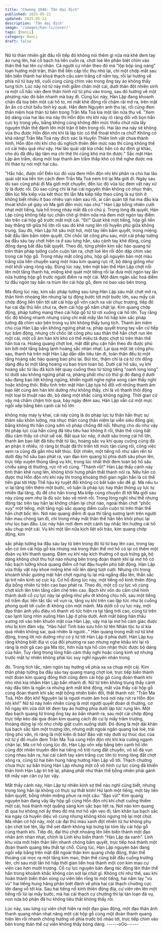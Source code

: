 ```yaml
---
title: "Chương 1946: Tân đại địch"
published: 2025-05-22
updated: 2025-05-22
description: 'Tân đại địch'
image: '/images/han-li/cover/'
tags: [HanLi]
category: HanLi
draft: false
---
```


Nữ tử thản nhiên gật đầu rồi tiếp đó không nói thêm gì nữa mà
khẽ đem tay áo rung lên, hai cỗ bạch hà liền cuốn ra, chợt loé lên
phân biệt chìm vào thân thể hai tên cự nhân.
Cả người cự nhân theo đó mà "lộp bộp ùng oàng" loạn hưởng
một trận, thân thể liền cấp tốc thu nhỏ lại, chỉ một chớp mắt sau
liền biến thành hai khoả thạch cầu xám trắng cỡ nắm tay, rồi lại
hướng về phía nữ tử bay tới, cuối cùng cũng chìm vào trong ống
tay áo không thấy tung tích.
Lúc này nữ tử này mới giẫm chân một cái, dưới thân đột nhiên
sinh ra một cỗ hắc vân đem thân hình nữ tử phủ vào trong, sau
đó hướng về một phương nào đó bắn nhanh mà bay đi.
Cùng lúc này, Hàn Lập đang khoanh chân đả toạ bên một cái hố
to, mí mắt khẽ động rồi chậm rãi mở ra, trên mặt ẩn ẩn có chút
biểu tình kỳ quái. Hắn đem Nguyên anh thu lại, rồi cũng đem thần
niệm hoá thân từ bên trong Trấn Ma Toả kia một lần nữa thu về.
"Xem bộ dáng của hai lão ma này thì Hỗn độn nhị khí này rõ ràng
đối với bọn hắn cực kỳ trọng yếu, bằng không cũng không đến
mức thiếu chút nữa lấy nguyên thần thể đánh lớn một trận ở bên
trong rồi. Hai lão ma này sẽ không vừa thu được Hỗn độn nhị khí
là lập tức có thể thoát khốn ra chứ? Không có khả năng! Trấn Ma
Toả này đích xác là Huyền Thiên linh vật chưa thành hình, Hỗn
độn nhị khí cho dù nghịch thiên đến mức nào thì cũng không thể
có cái hiệu quả như vậy. Hai lão quái vật kia chắc hẳn có dự định
gì khác, cho dù đã đều lập tâm ma chi thệ thì cũng khó mà tin
được."
Sắc mặt Hàn Lập âm trầm, dùng một loại thanh âm trầm thấp khó
có thể nghe được mà thì thào tự nói một hai câu.

"Hắc hắc, được rồi! Đến lúc đó vừa đem Hỗn độn nhị khí phân ra
cho hai lão quái vật kia liền tìm cách đem Trấn Ma Toả ném trở lại
Ma giới đi. Ngày sau dù sao cũng phải đi Ma giới một chuyến, đến
lúc đó vừa lúc đem vật này xử lý là được rồi. Dù sao cũng chỉ là
hai cái nguyên thần không có nhục thân, đến lúc Ma kiếp vừa kết
thúc thì lần Ma kiếp tiếp theo cũng là sự tình ở không biết nhiều ít
bao nhiêu vạn năm sau rồi, ai cần quản tới hai ma đầu kia thoát
khốn sẽ giày vò Ma giới đến mức nào chứ."
Hàn Lập bỗng nhiên cười nhạt một tiếng, tựa hồ trong nháy mắt
đã có chủ ý.
Trong lòng đã quyết, Hàn Lập cũng không tiếp tục chần chờ gì
thêm nữa mà đem một ngón tay điểm lên trên cái hộp gỗ trước
mắt một cái.
"Đi!"
Quát khẽ một tiếng, hộp gỗ liền bay thẳng tới giữa hố lớn rồi sau
đó khẽ rung lên rồi huyền phù giữa không trung.
Sau đó, Hàn Lập hít sâu một hơi, một tay liền bấm quyết, trong
miệng bắt đầu lầm bầm niệm quyết.
Chỉ chốc lát công phu sau, một cái pháp tướng ba đầu sáu tay
chợt hiện ra ở sau lưng hắn, sáu cánh tay khẽ động, cũng đồng
dạng bắt đầu bắt quyết. Theo đó, từng phiến kim sắc hào quang
từ trên thân pháp tướng cuồn cuộn tản ra, chợt loé lên rồi dồn
dập chìm vào trong cái hộp gỗ.
Trong nháy mắt công phu, hộp gỗ nguyên bản một màu trắng sữa
liền chuyển sang một màu kim quang rực rỡ, bộ dáng giống như
một khối vàng ròng vậy.
Đúng lúc này, trên mặt bản thể Hàn Lập chợt nổi lên một tầng
thanh hà, miệng khẽ quát một tiếng rồi lại đưa một ngón tay lần
nữa hướng hộp gỗ trước người điểm ra một cái. Một đám ngân
sắc hoả diễm từ đầu ngón tay bắn ra trùm lên cái hộp gỗ, đem nó
bao vào bên trong.

Mà đúng lúc này, kim sắc pháp tướng sau lưng Hàn Lập sáu mắt
chợt mở ra, thân hình nhoáng lên nhưng lại tự động bước tới một
bước lớn, sau mấy cái chớp động liền tiến tới sát cái hộp gỗ vốn
cách xa vài chục trượng, tiếp đó hai cái đại thủ liền chui ra, đem
cái hộp gỗ nắm chặt lại.
Kim quang chớp động, pháp tướng mang theo cái hộp gỗ từ từ
rơi xuống cái hố lớn. Tuy rằng tốc độ không nhanh nhưng cũng
chỉ mất mấy lần hô hấp kim sắc pháp tướng đã chìm vào bên
trong vụ khí không thấy tung tích.
Thanh âm niệm chú của Hàn Lập vẫn không ngừng phát ra, pháp
quyết trong tay vẫn cứ tiếp tục bấm động, nhưng chỉ chốc lát công
phu sau thân thể hắn chợt run lên một cái, một cỗ âm hàn khí khó
có thể miêu tả được chợt từ trên thân thể hắn toả ra.
Hoàng quang chợt loé, mặt đất phụ cận hắn theo đó được phủ
kín bởi một tầng băng lạnh hoàng sắc nhàn nhạt.
Lại qua một lát công phu sau, thanh hà trên mặt Hàn Lập dần dần
tiêu tán đi, toàn thân đều bị một tầng hoàng sắc hào quang bao
phủ lại.
Búi tóc, thậm chí là cả tứ chi đồng dạng đều bị một tầng hoàng vụ
bao trùm toàn bộ.
Dưới cái hố sâu, vụ khí hoàng sắc từ lâu đã kịch liệt quay cuồng
theo từ từng tiếng "oanh long long" từ dưới sâu không ngừng
phát ra, phảng phất như có thứ gì đó đang ở dưới sâu đang bạo
liệt không ngừng, khiến người nghe nghe xong cảm thấy nghi
hoặc không thôi.
Biểu tình trên mặt Hàn Lập tựa hồ đối với những thanh âm bạo
liệt cùng âm hàn khí dường như không thấy, chỉ là vô thanh thôi
động một loại bí thuật nào đó, bộ dáng một khắc cũng không
ngừng.
Thời gian cứ vậy mà chầm chậm trôi qua, bảy ngày đêm sau.
Hàn Lập vẫn cứ một mực ngồi xếp bằng bên cạnh cái hố lớn

không mảy may ly khai, cái này cũng là do pháp lực tự thân hắn
thực sự thâm sâu khôn lường, mà nhục thân cùng thần niệm lại
viễn siêu đồng giai, bằng không thì hắn cũng sớm vô pháp chống
đỡ nổi. Nhưng cho dù như vậy thì pháp lực của hắn cũng đã tiêu
tiêu hao không ít rồi, thân thể cũng bắt đầu cảm thấy có chút uể
oải.
Bất quá lúc này, ở dưới sâu trong cái hố lớn, thanh âm bạo liệt đã
tiêu thất từ lâu, hoàng sắc vụ khí quay cuồng cũng đã an phận ít
nhiều, rõ ràng bí thuật đã thi triển tới mức tận cùng rồi, công việc
xem ra cũng đã gần như kết thúc.
Đột nhiên, một tiếng nổ như sấm rền từ dưới đáy hố sâu bạo phát
ra, vạn đạo kim quang từ phía dưới sâu phun lên, trực tiếp xuyên
thủng tầng vụ khí, trong lúc nhất thời đem toàn bộ hố sâu chiếu
sáng dị thường, rực rỡ vô cùng.
"Thành rồi!"
Hàn Lập thấy cảnh này tinh thần khẽ rung lên, không khỏi hưng
phấn thất thanh nói ra.
Nếu hắn có được thứ Hỗn độn nhị khí này thì trong khoảng thời
gian ngắn hẳn là có thể tiến giai tới Hợp Thể hậu kỳ tuyệt đối
không có bất luận vấn đề gì. Mà nếu tu vi lại tăng tiến thêm một
bước, vô luận là pháp lực hay thần thông uy lực tự nhiên đại tăng,
đủ để cho hắn trong Ma kiếp cùng chuyến đi tới Ma giới sau này
cũng xem như là đủ sức bảo vệ mình rồi.
Trong lòng nghĩ như thế nhưng động tác trên tay hắn lại không
chậm lại chút nào, ngoài thân chợt "phốc xuy" một tiếng, một tầng
ngũ sắc quang diễm cuồn cuộn từ trên thân thể hắn chợt bốc lên.
Nơi nào quang diễm đi qua thì tầng sương lạnh trên người hắn
mau chóng tan đi, chỉ trong nháy mắt thân thể hắn liền khôi phục
lại như lúc ban đầu.
Lúc này hắn mới đem một cánh tay nhấc lên hướng cái hố sâu
chụp một cái.
Vụ khí một lần nữa kịch liệt sôi trào, kim quang chớp động, kim

sắc pháp tướng ba đầu sáu tay từ bên trong đó từ từ bay lên cao,
trong tay vẫn cứ ôm cái hộp gỗ kia nhưng mà trong thân thể mơ
hồ có lại có thêm một đoàn vụ khí thanh quang.
Đám vụ khí này kích thường cỡ quả trứng gà, bộ dáng không
chút thu hút nào nhưng bên trong đoàn thanh khí lại mơ hồ có
hắc bạch lưỡng khoả quang điểm cỡ hạt đậu huyền phù bất
động.
Hàn Lập vừa thấy vật này khoé miệng khẽ nổi lên dáng tươi cười.
Nhưng chỉ trong khoảnh khắc gương mặt hắn chợt ngưng tụ lại
mà ngẩng đầu lên, thần sắc lại trở nên kinh sợ cực kỳ.
Cơ hồ đúng lúc này, một tiếng nổ kinh thiên động địa bỗng nhiên
từ trên cao bạo phát ra. Theo đó, một cỗ cự lực vô cùng chợt kích
lên trên tầng cấm chế trên cao.
Bạch khí vốn do cấm chế hình thành dưới cỗ cự lực này lại giống
như yếu ớt không chịu nổi, sau một tiếng nổ trầm đục liền tấc tấc
vỡ vụn ra, tầng vụ khí trên cao lập tức như bị cuồng phong quét
tới cuốn đi không còn một mảnh. Mà dưới cỗ cự lực này, một đạo
thân ảnh yểu điệu vô thanh vô tức hiện ra tại tầng trời cao, cũng
từ trên cao lạnh lùng nhìn xuống Hàn Lập ở phía dưới.
Ánh mắt băng hàn thấu xương rơi vào trên khuôn mặt của Hàn
Lập, vậy mà lại mơ hồ cảm giác được như bị kim đâm vậy.
"Hảo hảo! Tình báo sưu hồn từ tên Nhân tộc tu sĩ kia quả nhiên
không sai, quả nhiên là ngươi..."
Hàn quang trong mắt nữ tử khẽ động, trong lời nói dường như có
ý tứ tới Hàn Lập ở phía dưới.
Hàn Lập tuy rằng không biết địa vị của đối phương ra sao nhưng
nghe khẩu khí lại rõ ràng là một gã cao gia Ma tộc, hơn nữa tựa
hồ còn nhận thức được bộ dáng của hắn.
Tuy rằng trong lòng hắn cảm thấy nghi hoặc cùng kinh sợ nhưng
trước mắt tự nhiên không phải lúc suy nghĩ nguyên nhân trong

đó. Trong tích tắc, năm ngón tay hướng về phía xa xa chụp một
cái.
Kim thân pháp tướng ba đầu sáu tay quang mang chợt loé, trực
tiếp biến thành một đoàn kim quang đồng thời cũng đem cái hộp
gõ cùng đoàn thanh khí nho nhỏ kia nhắm Hàn Lập bắn nhanh đi.
Nữ tử trên không trung thấy cảnh này đầu tiên là ngẩn ra nhưng
ánh mắt khẽ động, mắt vừa thấy cái hộp gỗ cùng đoàn thanh khí
sắc mặt bỗng nhiên biến đổi, thất thanh nói:
"Trấn Ma Toả, Hỗn độn khí! Nguyên lai là ngươi mượn âm hoả nơi
này rút ra Hỗn độn nhị khí!"
Nữ tử này hiển nhiên cũng là một người quyết đoán dị thường, cơ
hồ ngay khi vừa dứt lời đem tay áo hướng phía dưới lập tức rung
lên.
Một đạo bạch quang từ trong ống tay áo bắn nhanh ra, sau một
cái chớp động trực tiếp kéo dài qua đoàn kim quang cách đó cự ly
mấy trăm trượng, thoáng dừng lại rồi như chớp giật cuốn xuống
dưới.
Đó đúng là một dải khăn lụa bạch sắc tầm một trượng lớn, nhưng
mặt ngoài ngân quang loè loè, trải rộng phù văn, rõ ràng là một
kiện dị bảo!
Bảo vật này dưới sự thúc dục của nữ tử ý đồ muốn đem Trấn Ma
Toả cùng Hỗn độn nhị khí kia cường ngạnh chặn lại. Mà cơ hồ
cùng lúc đó, Hàn Lập vốn xếp bằng bên cạnh hố lớn cũng đột
nhiên truyền đến hai tiếng nổ trời rung đất chuyển, vô số đá vụn
cùng nhau bắn ra, hai cái cánh tay xám trắng cực lớn từ trong
lòng đất chợt xông ra, cũng từ hai bên hung hăng hướng Hàn Lập
vỗ tới.
Thạch chưởng chưa thực sự bắn trúng Hàn Lập nhưng một cỗ vô
hình cự lực cũng đã khiến thân hình Hàn Lập trì trệ lại, phảng
phất như thân thể bỗng nhiên phải gánh tới mấy vạn cân cự lực
vậy.

Mắt thấy cảnh này, Hàn Lập tự nhiên kinh sợ thế nào nghĩ cũng
biết, nhưng trong lòng hắn lại không có thực sự thất kinh!
Hừ lạnh một tiếng, một tay liền bấm quyết, bỗng nhiên miệng
phun ra một câu:
"Bạo vũ!"
Kim quang nguyên bản đang vây lấy hộp gỗ cùng Hỗn độn nhị khí
chợt cuồng thiểm một cái, hoá thành một quầng sáng kim sắc bạo
liệt ra.
Nơi nào kim quang đi qua hư không nơi ấy theo đó mà mơ hồ vặn
vẹo đi, tấm khăn lụa bạch sắc kia ngay cả huyền diệu vô cùng
nhưng không khỏi ngưng trệ lại một chút.
Mà nhân cơ hội này, một cái đại thủ màu xanh đột nhiên từ hư
không phụ cận chợt loé lên, lấy thế sét đánh không kịp bưng tai
tóm lấy cái hộp gỗ cùng thanh khí.
Tiếp đó, đại thủ chợt nhoáng lên liền biến thành một đạo nhân
ảnh nhàn nhạt, chính là Linh khu biến thành "Hàn Lập da xanh".
Linh khu vừa mới hiện thân liền nhanh chóng bấm quyết, trực tiếp
hoá thành một đoàn thanh quang tiêu thất tại chỗ.
Cùng lúc, Hàn Lập nguyên bản đang ngồi xếp bằng trên mặt đất
ngoài thân kim quang chớp động, thân thể thoáng cái mọc ra một
tầng kim mao, thân thể cũng bắt đầu cuồng trướng lên, chỉ sau
một lần hô hấp thời gian liền hoá thành một con kim mao cự viên
cao hơn mười trượng. Cỗ cự lực nguyên bản đang tác động lên
thân thể hắn trong khoảnh khắc không còn sót lại chút gì. Không
chỉ như thế, sau khi hoàn thành biến thân xong cự viên liền rống
to một tiếng, hai nắm tay "vù vù" hai tiếng hung hăng phân biệt
đánh về phía hai cái thạch chưởng cực lớn đang vỗ tới kia.
Sau hai tiếng nổ kinh thiên động địa, cự viên rên lên một tiếng rồi
lùi lại mấy bước, mà hai cái thạch cự chưởng thì lại tán loạn đá
vụ, non nửa bộ phận đã hư không tiêu thất không thấy rồi.

Lúc này, sau lưng cự viên chợt hiện ra một đạo giao động, một
đạo thân ảnh thanh quang nhàn nhạt nâng một cái hộp gỗ cùng
một đoàn thanh quang hiện lên rồi nhanh chóng hướng về phía
trước bổ nhào tới, trực tiếp chìm vào bên trong thân thể cự viên
không thấy bóng dáng.
------oOo------

